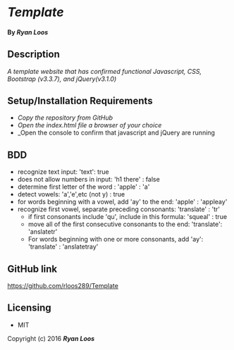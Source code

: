 # _Template_

#### By _Ryan Loos_

## Description

_A template website that has confirmed functional Javascript, CSS, Bootstrap (v3.3.7), and jQuery(v3.1.0)_

## Setup/Installation Requirements

* _Copy the repository from GitHub_
* _Open the index.html file a browser of your choice_
* _Open the console to confirm that javascript and jQuery are running

## BDD
- recognize text input: 'text': true
- does not allow numbers in input: 'h1 there' : false
- determine first letter of the word : 'apple' : 'a'
- detect vowels: 'a','e',etc (not y) : true
- for words beginning with a vowel, add 'ay' to the end: 'apple' : 'appleay'
- recognize first vowel, separate preceding consonants: 'translate' : 'tr'
  - if first consonants include 'qu', include in this formula: 'squeal' : true
  - move all of the first consecutive consonants to the end: 'translate': 'anslatetr'
  - For words beginning with one or more consonants, add 'ay': 'translate' : 'anslatetray'


## GitHub link
https://github.com/rloos289/Template

## Licensing

* MIT

Copyright (c) 2016 **_Ryan Loos_**
